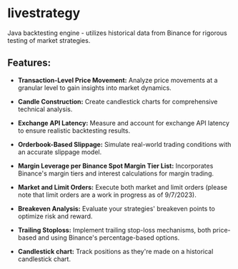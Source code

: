 # livestrategy

Java backtesting engine - utilizes historical data from Binance for rigorous testing of market strategies.

## Features:

- **Transaction-Level Price Movement:** Analyze price movements at a granular level to gain insights into market dynamics.

- **Candle Construction:** Create candlestick charts for comprehensive technical analysis.

- **Exchange API Latency:** Measure and account for exchange API latency to ensure realistic backtesting results.

- **Orderbook-Based Slippage:** Simulate real-world trading conditions with an accurate slippage model.

- **Margin Leverage per Binance Spot Margin Tier List:** Incorporates Binance's margin tiers and interest calculations for margin trading.

- **Market and Limit Orders:** Execute both market and limit orders (please note that limit orders are a work in progress as of 9/7/2023).

- **Breakeven Analysis:** Evaluate your strategies' breakeven points to optimize risk and reward.

- **Trailing Stoploss:** Implement trailing stop-loss mechanisms, both price-based and using Binance's percentage-based options.

- **Candlestick chart:** Track positions as they're made on a historical candlestick chart.
